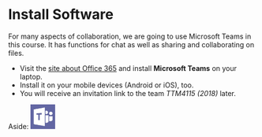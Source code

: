 


# Install Software 

For many aspects of collaboration, we are going to use Microsoft Teams in this course. It has functions for chat as well as sharing and collaborating on files. 

* Visit the [site about Office 365](https://innsida.ntnu.no/wiki/-/wiki/English/Office+365) and install **Microsoft Teams** on your laptop.
* Install it on your mobile devices (Android or iOS), too.
* You will receive an invitation link to the team _TTM4115 (2018)_ later.

Aside: 
<img width="50px" src="figures/msteams.jpg"/>